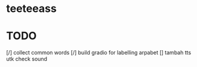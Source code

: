 # teeteeass

# TODO

[/] collect common words
[/] build gradio for labelling arpabet
[] tambah tts utk check sound